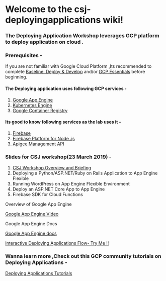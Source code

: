# Welcome to the csj-deployingapplications wiki!

### The Deploying Application Workshop leverages GCP platform to deploy application on cloud .

### **Prerequisites** - 
If you are not familiar with Google Cloud Platform ,Its recommended to complete  [Baseline: Deploy & Develop](https://google.qwiklabs.com/quests/37) and/or [GCP Essentials](https://google.qwiklabs.com/quests/23) before beginning.

#### The Deploying application uses following GCP services - 
1. [Google App Engine](https://cloud.google.com/appengine/)
2. [Kubernetes Engine](https://cloud.google.com/kubernetes-engine/)
3. [Google Container Registry](https://cloud.google.com/container-registry/)



#### Its good to know following services as the lab uses it -
1. [Firebase](https://firebase.google.com/)
2. [Firebase Platform for Node .js ](https://firebase.google.com/products/)
3. [Apigee Management API](https://apigee.com/about/cp/api-management-gateway)

### Slides for CSJ workshop(23 March 2019) - 
1. [CSJ Workshop Overview and Briefing](https://drive.google.com/open?id=1Rv-3nugN_FCP6uty7QI4BeamvQ97Im2u)
2. Deploying a Python/ASP.NET/Ruby on Rails Application to App Engine Flexible
3. Running WordPress on App Engine Flexible Environment
4. Deploy an ASP.NET Core App to App Engine
5. Firebase SDK for Cloud Functions


Overview of Google App Engine 

[Google App Engine Video](https://www.youtube.com/watch?v=2PRciDpqpko&autoplay=1)

Google App Engine Docs

 [Google App Engine docs](https://cloud.google.com/appengine/)

[Interactive Deploying Applications Flow- Try Me !!](https://labfiles.linuxacademy.com/googlecloud/google-app-engine-deep-dive/index.html)

### Wanna learn more ,Check out this GCP community tutorials on Deploying Applications -
[Deploying Applications Tutorials](https://cloud.google.com/community/tutorials/)


